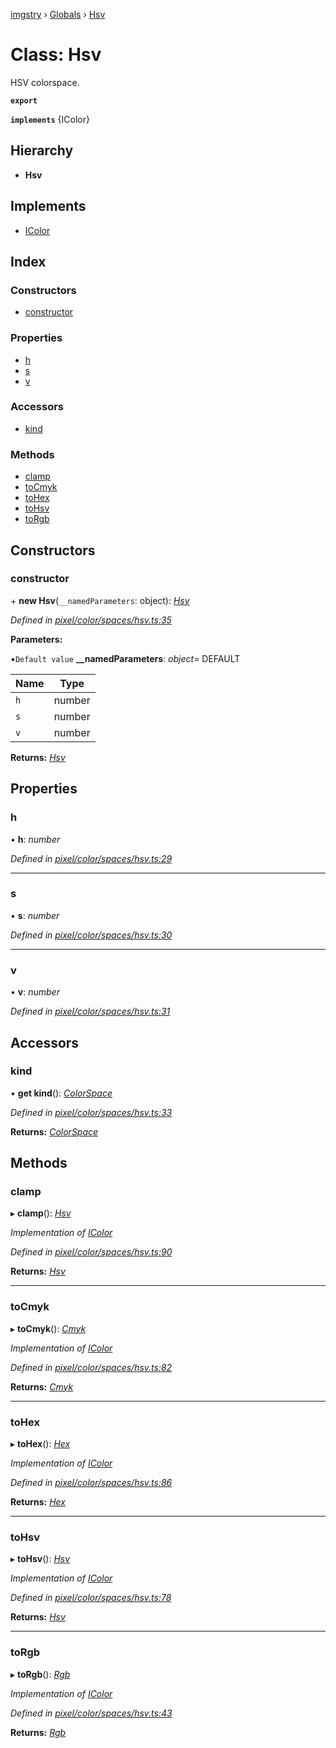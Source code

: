 [imgstry](../README.md) › [Globals](../globals.md) › [Hsv](hsv.md)

# Class: Hsv

HSV colorspace.

**`export`** 

**`implements`** {IColor}

## Hierarchy

* **Hsv**

## Implements

* [IColor](../interfaces/icolor.md)

## Index

### Constructors

* [constructor](hsv.md#constructor)

### Properties

* [h](hsv.md#h)
* [s](hsv.md#s)
* [v](hsv.md#v)

### Accessors

* [kind](hsv.md#kind)

### Methods

* [clamp](hsv.md#clamp)
* [toCmyk](hsv.md#tocmyk)
* [toHex](hsv.md#tohex)
* [toHsv](hsv.md#tohsv)
* [toRgb](hsv.md#torgb)

## Constructors

###  constructor

\+ **new Hsv**(`__namedParameters`: object): *[Hsv](hsv.md)*

*Defined in [pixel/color/spaces/hsv.ts:35](https://github.com/visual-cortex/imgstry/blob/master/source/pixel/color/spaces/hsv.ts#L35)*

**Parameters:**

▪`Default value`  **__namedParameters**: *object*= DEFAULT

Name | Type |
------ | ------ |
`h` | number |
`s` | number |
`v` | number |

**Returns:** *[Hsv](hsv.md)*

## Properties

###  h

• **h**: *number*

*Defined in [pixel/color/spaces/hsv.ts:29](https://github.com/visual-cortex/imgstry/blob/master/source/pixel/color/spaces/hsv.ts#L29)*

___

###  s

• **s**: *number*

*Defined in [pixel/color/spaces/hsv.ts:30](https://github.com/visual-cortex/imgstry/blob/master/source/pixel/color/spaces/hsv.ts#L30)*

___

###  v

• **v**: *number*

*Defined in [pixel/color/spaces/hsv.ts:31](https://github.com/visual-cortex/imgstry/blob/master/source/pixel/color/spaces/hsv.ts#L31)*

## Accessors

###  kind

• **get kind**(): *[ColorSpace](../enums/colorspace.md)*

*Defined in [pixel/color/spaces/hsv.ts:33](https://github.com/visual-cortex/imgstry/blob/master/source/pixel/color/spaces/hsv.ts#L33)*

**Returns:** *[ColorSpace](../enums/colorspace.md)*

## Methods

###  clamp

▸ **clamp**(): *[Hsv](hsv.md)*

*Implementation of [IColor](../interfaces/icolor.md)*

*Defined in [pixel/color/spaces/hsv.ts:90](https://github.com/visual-cortex/imgstry/blob/master/source/pixel/color/spaces/hsv.ts#L90)*

**Returns:** *[Hsv](hsv.md)*

___

###  toCmyk

▸ **toCmyk**(): *[Cmyk](cmyk.md)*

*Implementation of [IColor](../interfaces/icolor.md)*

*Defined in [pixel/color/spaces/hsv.ts:82](https://github.com/visual-cortex/imgstry/blob/master/source/pixel/color/spaces/hsv.ts#L82)*

**Returns:** *[Cmyk](cmyk.md)*

___

###  toHex

▸ **toHex**(): *[Hex](hex.md)*

*Implementation of [IColor](../interfaces/icolor.md)*

*Defined in [pixel/color/spaces/hsv.ts:86](https://github.com/visual-cortex/imgstry/blob/master/source/pixel/color/spaces/hsv.ts#L86)*

**Returns:** *[Hex](hex.md)*

___

###  toHsv

▸ **toHsv**(): *[Hsv](hsv.md)*

*Implementation of [IColor](../interfaces/icolor.md)*

*Defined in [pixel/color/spaces/hsv.ts:78](https://github.com/visual-cortex/imgstry/blob/master/source/pixel/color/spaces/hsv.ts#L78)*

**Returns:** *[Hsv](hsv.md)*

___

###  toRgb

▸ **toRgb**(): *[Rgb](rgb.md)*

*Implementation of [IColor](../interfaces/icolor.md)*

*Defined in [pixel/color/spaces/hsv.ts:43](https://github.com/visual-cortex/imgstry/blob/master/source/pixel/color/spaces/hsv.ts#L43)*

**Returns:** *[Rgb](rgb.md)*
